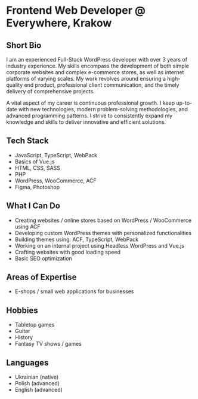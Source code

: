 # Frontend Web Developer @ Everywhere, Krakow

## Short Bio
I am an experienced Full-Stack WordPress developer with over 3 years of industry experience. My skills encompass the development of both simple corporate websites and complex e-commerce stores, as well as internet platforms of varying scales. My work revolves around ensuring a high-quality end product, professional client communication, and the timely delivery of comprehensive projects.

A vital aspect of my career is continuous professional growth. I keep up-to-date with new technologies, modern problem-solving methodologies, and advanced programming patterns. I strive to consistently expand my knowledge and skills to deliver innovative and efficient solutions.

## Tech Stack
- JavaScript, TypeScript, WebPack
- Basics of Vue.js 
- HTML, CSS, SASS
- PHP
- WordPress, WooCommerce, ACF
- Figma, Photoshop

## What I Can Do
- Creating websites / online stores based on WordPress / WooCommerce using ACF
- Developing custom WordPress themes with personalized functionalities
- Building themes using: ACF, TypeScript, WebPack
- Working on an internal project using Headless WordPress and Vue.js
- Crafting websites with good loading speed
- Basic SEO optimization

## Areas of Expertise
- E-shops / small web applications for businesses

## Hobbies
- Tabletop games
- Guitar
- History
- Fantasy TV shows / games

## Languages
- Ukrainian (native)
- Polish (advanced)
- English (advanced)
